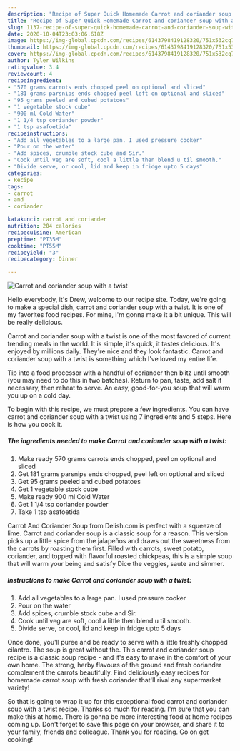 ```yaml
---
description: "Recipe of Super Quick Homemade Carrot and coriander soup with a twist"
title: "Recipe of Super Quick Homemade Carrot and coriander soup with a twist"
slug: 1137-recipe-of-super-quick-homemade-carrot-and-coriander-soup-with-a-twist
date: 2020-10-04T23:03:06.618Z
image: https://img-global.cpcdn.com/recipes/6143798419128320/751x532cq70/carrot-and-coriander-soup-with-a-twist-recipe-main-photo.jpg
thumbnail: https://img-global.cpcdn.com/recipes/6143798419128320/751x532cq70/carrot-and-coriander-soup-with-a-twist-recipe-main-photo.jpg
cover: https://img-global.cpcdn.com/recipes/6143798419128320/751x532cq70/carrot-and-coriander-soup-with-a-twist-recipe-main-photo.jpg
author: Tyler Wilkins
ratingvalue: 3.4
reviewcount: 4
recipeingredient:
- "570 grams carrots ends chopped peel on optional and sliced"
- "181 grams parsnips ends chopped peel left on optional and sliced"
- "95 grams peeled and cubed potatoes"
- "1 vegetable stock cube"
- "900 ml Cold Water"
- "1 1/4 tsp coriander powder"
- "1 tsp asafoetida"
recipeinstructions:
- "Add all vegetables to a large pan. I used pressure cooker"
- "Pour on the water"
- "Add spices, crumble stock cube and Sir."
- "Cook until veg are soft, cool a little then blend u til smooth."
- "Divide serve, or cool, lid and keep in fridge upto 5 days"
categories:
- Recipe
tags:
- carrot
- and
- coriander

katakunci: carrot and coriander 
nutrition: 204 calories
recipecuisine: American
preptime: "PT35M"
cooktime: "PT55M"
recipeyield: "3"
recipecategory: Dinner

---
```



![Carrot and coriander soup with a twist](https://img-global.cpcdn.com/recipes/6143798419128320/751x532cq70/carrot-and-coriander-soup-with-a-twist-recipe-main-photo.jpg)

Hello everybody, it's Drew, welcome to our recipe site. Today, we're going to make a special dish, carrot and coriander soup with a twist. It is one of my favorites food recipes. For mine, I'm gonna make it a bit unique. This will be really delicious.

Carrot and coriander soup with a twist is one of the most favored of current trending meals in the world. It is simple, it's quick, it tastes delicious. It's enjoyed by millions daily. They're nice and they look fantastic. Carrot and coriander soup with a twist is something which I've loved my entire life.

Tip into a food processor with a handful of coriander then blitz until smooth (you may need to do this in two batches). Return to pan, taste, add salt if necessary, then reheat to serve. An easy, good-for-you soup that will warm you up on a cold day.


To begin with this recipe, we must prepare a few ingredients. You can have carrot and coriander soup with a twist using 7 ingredients and 5 steps. Here is how you cook it.

<!--inarticleads1-->

##### The ingredients needed to make Carrot and coriander soup with a twist:

1. Make ready 570 grams carrots ends chopped, peel on optional and sliced
1. Get 181 grams parsnips ends chopped, peel left on optional and sliced
1. Get 95 grams peeled and cubed potatoes
1. Get 1 vegetable stock cube
1. Make ready 900 ml Cold Water
1. Get 1 1/4 tsp coriander powder
1. Take 1 tsp asafoetida


Carrot And Coriander Soup from Delish.com is perfect with a squeeze of lime. Carrot and coriander soup is a classic soup for a reason. This version picks up a little spice from the jalapeños and draws out the sweetness from the carrots by roasting them first. Filled with carrots, sweet potato, coriander, and topped with flavorful roasted chickpeas, this is a simple soup that will warm your being and satisfy Dice the veggies, saute and simmer. 

<!--inarticleads2-->

##### Instructions to make Carrot and coriander soup with a twist:

1. Add all vegetables to a large pan. I used pressure cooker
1. Pour on the water
1. Add spices, crumble stock cube and Sir.
1. Cook until veg are soft, cool a little then blend u til smooth.
1. Divide serve, or cool, lid and keep in fridge upto 5 days


Once done, you&#39;ll puree and be ready to serve with a little freshly chopped cilantro. The soup is great without the. This carrot and coriander soup recipe is a classic soup recipe - and it&#39;s easy to make in the comfort of your own home. The strong, herby flavours of the ground and fresh coriander complement the carrots beautifully. Find deliciously easy recipes for homemade carrot soup with fresh coriander that&#39;ll rival any supermarket variety! 

So that is going to wrap it up for this exceptional food carrot and coriander soup with a twist recipe. Thanks so much for reading. I'm sure that you can make this at home. There is gonna be more interesting food at home recipes coming up. Don't forget to save this page on your browser, and share it to your family, friends and colleague. Thank you for reading. Go on get cooking!
